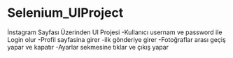 # Selenium_UIProject
İnstagram Sayfası Üzerinden UI Projesi
-Kullanıcı usernam ve password ile Login olur
-Profil sayfasina girer
-ilk gönderiye girer
-Fotoğraflar arası geçiş yapar ve kapatır
-Ayarlar sekmesine tıklar ve çıkış yapar
